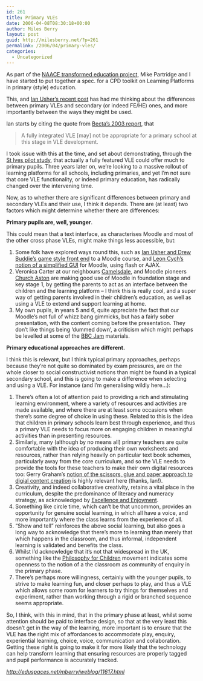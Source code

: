 ```yaml
---
id: 261
title: Primary VLEs
date: 2006-04-08T08:30:18+00:00
author: Miles Berry
layout: post
guid: http://milesberry.net/?p=261
permalink: /2006/04/primary-vles/
categories:
  - Uncategorized
---
```

As part of the [NAACE transformed education project](http://www.future-learning.net/index.html), Mike Partridge and I have started to put together a spec. for a CPD toolkit on Learning Platforms in primary (style) education.

This, and [Ian Usher&#8217;s recent post](http://moodlea.blogspot.com/2006/03/content-with-content.html) has had me thinking about the differences between primary VLEs and secondary (or indeed FE/HE) ones, and more importantly between the ways they might be used. <!--more-->

Ian starts by citing the quote from [Becta&#8217;s 2003 report](http://www.becta.org.uk/page_documents/research/VLE_report.pdf), that

> A fully integrated VLE [may] not be appropriate for a primary school at this stage in VLE development.

I took issue with this at the time, and set about demonstrating, through the [St Ives pilot study](http://www.mirandanet.ac.uk/pubs/milesberry.htm), that actually a fully featured VLE could offer much to primary pupils. Three years later on, we&#8217;re looking to a massive rollout of learning platforms for all schools, including primaries, and yet I&#8217;m not sure that core VLE functionality, or indeed primary education, has radically changed over the intervening time.

Now, as to whether there are significant differences between primary and secondary VLEs and their use, I think it depends. There are (at least) two factors which might determine whether there are differences:

**Primary pupils are, well, younger**.

This could mean that a text interface, as characterises Moodle and most of the other cross phase VLEs, might make things less accessible, but:

  1. Some folk have explored ways round this, such as [Ian Usher and Drew Buddie&#8217;s game style front end](http://moodlemoot.org/mod/resource/view.php?id=16) to a Moodle course, and [Leon Cych&#8217;s notion of a simplified GUI](http://moodle.org/mod/forum/discuss.php?d=39995) for Moodle, using flash or AJAX.
  2. Veronica Carter at our neighbours [Camelsdale](http://www.camelsdale.w-sussex.sch.uk/default.asp), and Moodle pioneers [Church Aston](http://churchastoninfantschool.co.uk/chalk/) are making good use of Moodle in foundation stage and key stage 1, by getting the parents to act as an interface between the children and the learning platform &#8211; I think this is really cool, and a super way of getting parents involved in their children&#8217;s education, as well as using a VLE to extend and support learning at home.
  3. My own pupils, in years 5 and 6, quite appreciate the fact that our Moodle&#8217;s not full of whizz bang gimmicks, but has a fairly sober presentation, with the content coming before the presentation. They don&#8217;t like things being &#8216;dummed down&#8217;, a criticism which might perhaps be levelled at some of the [BBC Jam](///Users/mberry/Desktop/jam.bbc.co.uk) materials.

**Primary educational approaches are different.**

I think this is relevant, but I think typical primary approaches, perhaps because they&#8217;re not quite so dominated by exam pressures, are on the whole closer to social constructivist notions than might be found in a typical secondary school, and this is going to make a difference when selecting and using a VLE. For instance (and I&#8217;m generalising wildly here…):

  1. There&#8217;s often a lot of attention paid to providing a rich and stimulating learning environment, where a variety of resources and activities are made available, and where there are at least some occasions when there&#8217;s some degree of choice in using these. Related to this is the idea that children in primary schools learn best through experience, and thus a primary VLE needs to focus more on engaging children in meaningful activities than in presenting resources.
  2. Similarly, many (although by no means all) primary teachers are quite comfortable with the idea of producing their own worksheets and resources, rather than relying heavily on particular text book schemes, particularly away from the core curriculum, and so the VLE needs to provide the tools for these teachers to make their own digital resources too: Gerry Graham&#8217;s [notion of the scissors, glue and paper approach to digial content creation](http://www.becta.org.uk/etseminars/presentations/presentation.cfm?seminar_id=47&section=7_1&presentation_id=132&id=2608) is highly relevant here (thanks, Ian!).
  3. Creativity, and indeed collaborative creativity, retains a vital place in the curriculum, despite the predominance of literacy and numeracy strategy, as acknowledged by [Excellence and Enjoyment](http://publications.teachernet.gov.uk/eOrderingDownload/dfes-0377-2003PrimaryEd.pdf).
  4. Something like circle time, which can&#8217;t be that uncommon, provides an opportunity for genuine social learning, in which all have a voice, and more importantly where the class learns from the experience of all.
  5. &#8220;Show and tell&#8221; reinforces the above social learning, but also goes a long way to acknowledge that there&#8217;s more to learning than merely that which happens in the classroom, and thus informal, independent learning is validated and benefits the class.
  6. Whilst I&#8217;d acknowledge that it&#8217;s not that widespread in the UK, something like the [Philosophy for Children](http://www.p4c.org.nz/index.html) movement indicates some openness to the notion of a the classroom as community of enquiry in the primary phase.
  7. There&#8217;s perhaps more willingness, certainly with the younger pupils, to strive to make learning fun, and closer perhaps to play, and thus a VLE which allows some room for learners to try things for themselves and experiment, rather than working through a rigid or branched sequence seems appropriate.

So, I think, with this in mind, that in the primary phase at least, whilst some attention should be paid to interface design, so that at the very least this doesn&#8217;t get in the way of the learning, more important is to ensure that the VLE has the right mix of affordances to accommodate play, enquiry, experiential learning, choice, voice, communication and collaboration. Getting these right is going to make it for more likely that the technology can help transform learning that ensuring resources are properly tagged and pupil performance is accurately tracked.

_<http://eduspaces.net/mberry/weblog/11617.html>_